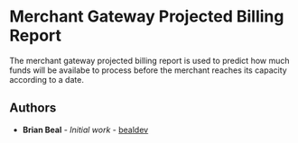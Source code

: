 # Merchant Gateway Projected Billing Report

The merchant gateway projected billing report is used to predict how much funds will be availabe to process before the merchant reaches its capacity according to a date.

## Authors

* **Brian Beal** - *Initial work* - [bealdev](https://github.com/bealdev)
